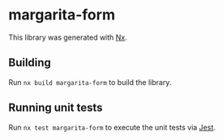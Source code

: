 # margarita-form

This library was generated with [Nx](https://nx.dev).

## Building

Run `nx build margarita-form` to build the library.

## Running unit tests

Run `nx test margarita-form` to execute the unit tests via [Jest](https://jestjs.io).
